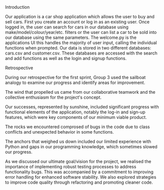 Introduction 

Our application is a car shop application which allows the user to buy and sell cars. First you create an account 
or log in as an existing user. Once logged in, the user can search for cars in our database using make/model/colour/year/etc. filters 
or the user can list a car to be sold into our database using the same parameters. The welcome.py is the 
applications UI this handles the majority of user input, calling the individual functions when prompted. Our data is stored
in two different databases: cars.csv and customer.csv. These databases are accessed with the search and add functions as well as the 
login and signup functions.



Retrospective

During our retrospective for the first sprint, Group 3 used the sailboat analogy to examine our 
progress and identify areas for improvement. 

The wind that propelled us came from our collaborative teamwork and the collective enthusiasm 
for the project's concept. 

Our successes, represented by sunshine, included significant progress with functional elements 
of the application, notably the log-in and sign-up features, which were key components of our 
minimum viable product.

The rocks we encountered comprosed of bugs in the code due to class conflicts and unexpected 
behavior in some functions. 

The anchors that weighed us down included our limited experience with Python and gaps in our 
programming knowledge, which sometimes slowed our progress.

As we discussed our ultimate goal/vision for the project, we realised the importance 
of implementing robust testing processes to address functionality bugs. This was accompanied by a 
commitment to improving error handling for enhanced software stability. We also explored strategies to 
improve code quality through refactoring and promoting cleaner code. 
